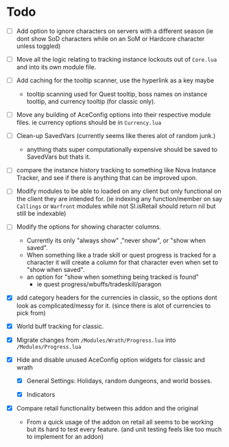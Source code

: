 # Todo

- [ ] Add option to ignore characters on servers with a different season (ie dont show SoD characters while on an SoM or Hardcore character unless toggled)


- [ ] Move all the logic relating to tracking instance lockouts out of `Core.lua` and into its own module file. 

- [ ] Add caching for the tooltip scanner, use the hyperlink as a key maybe
    - tooltip scanning used for Quest tooltip, boss names on instance tooltip, and currency tooltip (for classic only).
 

- [ ] Move any building of AceConfig options into their respective module files. ie currency options should be in `Currency.lua`

- [ ] Clean-up SavedVars (currently seems like theres alot of random junk.)
    
    - anything thats super computationally expensive should be saved to SavedVars but thats it. 

- [ ] compare the instance history tracking to something like Nova Instance Tracker, and see if there is anything that can be improved upon.

- [ ] Modify modules to be able to loaded on any client but only functional on the client they are intended for. (ie indexing any function/member on say `Callings` or `Warfront` modules while not SI.isRetail should return nil but still be indexable)

- [ ] Modify the options for showing character columns. 
    - Currently its only "always show" ,"never show", or "show when saved".
    - When something like a trade skill or quest progress is tracked for a character it will create a column for that character even when set to "show when saved".
    - an option for "show when something being tracked is found"
        - ie quest progress/wbuffs/tradeskill/paragon

- [x] add category headers for the currencies in classic, so the options dont look as complicated/messy for it. (since there is alot of currencies to pick from)

- [x] World buff tracking for classic.

- [x] Migrate changes from `/Modules/Wrath/Progress.lua` into `/Modules/Progress.lua`

- [x] Hide and disable unused AceConfig option widgets for classic and wrath
    
    - [x] General Settings: Holidays, random dungeons, and world bosses.
    
    - [x] Indicators
    
- [x] Compare retail functionality between this addon and the original
    - From a quick usage of the addon on retail all seems to be working but its hard to test every feature. (and unit testing feels like too much to implement for an addon)